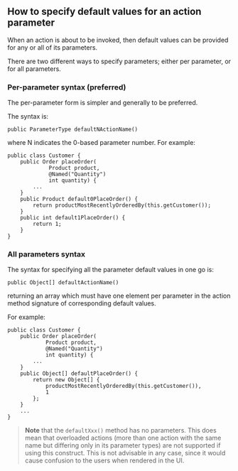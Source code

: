 How to specify default values for an action parameter
-----------------------------------------------------

[//]: # (content copied to _user-guide_xxx)

When an action is about to be invoked, then default values can be
provided for any or all of its parameters.

There are two different ways to specify parameters; either per
parameter, or for all parameters.

### Per-parameter syntax (preferred)

The per-parameter form is simpler and generally to be preferred.

The syntax is:

    public ParameterType defaultNActionName()

where N indicates the 0-based parameter number. For example:

    public class Customer {
        public Order placeOrder(
                 Product product,
                 @Named("Quantity") 
                 int quantity) {
            ...
        }
        public Product default0PlaceOrder() {
            return productMostRecentlyOrderedBy(this.getCustomer());
        }
        public int default1PlaceOrder() {
            return 1;
        }
    }

### All parameters syntax

The syntax for specifying all the parameter default values in one go is:

    public Object[] defaultActionName()

returning an array which must have one element per parameter in the
action method signature of corresponding default values.

For example:

    public class Customer {
        public Order placeOrder(
                Product product,
                @Named("Quantity") 
                int quantity) {
            ...
        }
        public Object[] defaultPlaceOrder() {
            return new Object[] {
                productMostRecentlyOrderedBy(this.getCustomer()),
                1
            };
        }
        ...
    }

> **Note** that the `defaultXxx()` method has no parameters.  This does mean that overloaded actions (more than one action with the same name but differing only in its parameter types) are not supported if using this construct.  This is not advisable in any case, since it would cause confusion to the users when rendered in the UI.